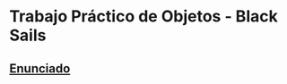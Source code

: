 # Trabajo Práctico de Objetos - Black Sails

## [Enunciado](https://docs.google.com/document/d/1DZEBGy8YhTfS3C0uNifpJhqUC9SwB-225-TiGLQpNro/edit?usp=sharing)
